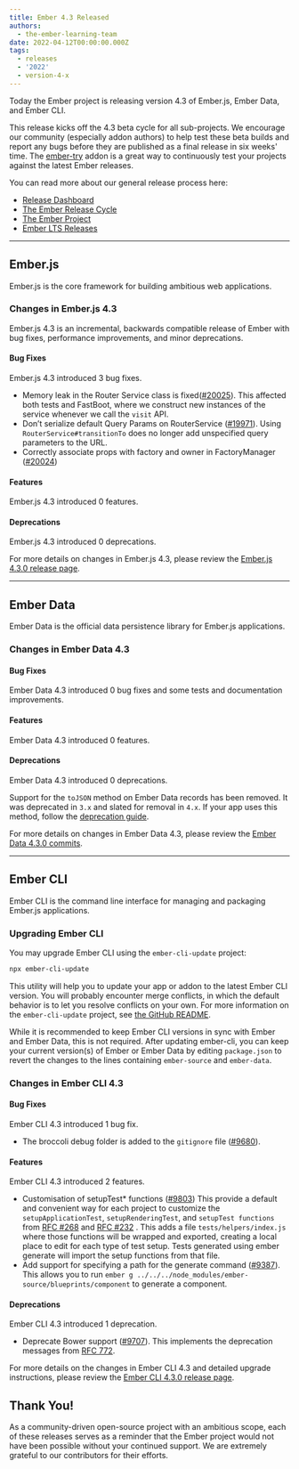 ```yaml
---
title: Ember 4.3 Released
authors:
  - the-ember-learning-team
date: 2022-04-12T00:00:00.000Z
tags:
  - releases
  - '2022'
  - version-4-x
---
```


Today the Ember project is releasing version 4.3 of Ember.js, Ember Data, and Ember CLI.

This release kicks off the 4.3 beta cycle for all sub-projects. We encourage our community (especially addon authors) to help test these beta builds and report any bugs before they are published as a final release in six weeks' time. The [ember-try](https://github.com/ember-cli/ember-try) addon is a great way to continuously test your projects against the latest Ember releases.

You can read more about our general release process here:

- [Release Dashboard](http://emberjs.com/releases/)
- [The Ember Release Cycle](https://blog.emberjs.com/new-ember-release-process/)
- [The Ember Project](https://blog.emberjs.com/ember-project-at-2-0/)
- [Ember LTS Releases](https://blog.emberjs.com/announcing-embers-first-lts/)

---

## Ember.js

Ember.js is the core framework for building ambitious web applications.

### Changes in Ember.js 4.3

Ember.js 4.3 is an incremental, backwards compatible release of Ember with bug fixes, performance improvements, and minor deprecations.

#### Bug Fixes

Ember.js 4.3 introduced 3 bug fixes.
- Memory leak in the Router Service class is fixed([#20025](https://github.com/emberjs/ember.js/pull/20025)). This affected both tests and FastBoot, where we construct new instances of the service whenever we call the `visit` API.
- Don’t serialize default Query Params on RouterService ([#19971](https://github.com/emberjs/ember.js/pull/19971)).  Using `RouterService#transitionTo` does no longer add unspecified query parameters to the URL.
- Correctly associate props with factory and owner in FactoryManager ([#20024](https://github.com/emberjs/ember.js/pull/20024))

#### Features

Ember.js 4.3 introduced 0 features.

#### Deprecations

Ember.js 4.3 introduced 0 deprecations.

<!-- Block end -->

For more details on changes in Ember.js 4.3, please review the [Ember.js 4.3.0 release page](https://github.com/emberjs/ember.js/releases/tag/v4.3.0).

---

## Ember Data

Ember Data is the official data persistence library for Ember.js applications.

### Changes in Ember Data 4.3

#### Bug Fixes

Ember Data 4.3 introduced 0 bug fixes and some tests and documentation improvements.

#### Features

Ember Data 4.3 introduced 0 features.

#### Deprecations

Ember Data 4.3 introduced 0 deprecations.

Support for the `toJSON` method on Ember Data records has been removed. It was deprecated in `3.x` and slated for removal in `4.x`.
If your app uses this method, follow the [deprecation guide](https://deprecations.emberjs.com/ember-data/v3.x/#toc_record-toJSON).

For more details on changes in Ember Data 4.3, please review the
[Ember Data 4.3.0 commits](https://github.com/emberjs/data/compare/v4.1.0...v4.3.0).

---

## Ember CLI

Ember CLI is the command line interface for managing and packaging Ember.js applications.

### Upgrading Ember CLI

You may upgrade Ember CLI using the `ember-cli-update` project:

```bash
npx ember-cli-update
```

This utility will help you to update your app or addon to the latest Ember CLI version. You will probably encounter merge conflicts, in which the default behavior is to let you resolve conflicts on your own. For more information on the `ember-cli-update` project, see [the GitHub README](https://github.com/ember-cli/ember-cli-update).

While it is recommended to keep Ember CLI versions in sync with Ember and Ember Data, this is not required. After updating ember-cli, you can keep your current version(s) of Ember or Ember Data by editing `package.json` to revert the changes to the lines containing `ember-source` and `ember-data`.

### Changes in Ember CLI 4.3

#### Bug Fixes

Ember CLI 4.3 introduced 1 bug fix.
- The broccoli debug folder is added to the `gitignore` file ([#9680](https://github.com/ember-cli/ember-cli/pull/9680)). 

#### Features

Ember CLI 4.3 introduced 2 features.

- Customisation of setupTest* functions ([#9803](https://github.com/ember-cli/ember-cli/pull/9803))
This provide a default and convenient way for each project to customize the `setupApplicationTest`, `setupRenderingTest`, and `setupTest functions` from  [RFC #268](https://github.com/emberjs/rfcs/blob/master/text/0268-acceptance-testing-refactor.md)  and  [RFC #232](https://github.com/emberjs/rfcs/blob/master/text/0232-simplify-qunit-testing-api.md) .  This adds a  file `tests/helpers/index.js` where those functions will be wrapped and exported, creating a local place to edit for each type of test setup. Tests generated using ember generate will import the setup functions from that file.
- Add support for specifying a path for the generate command  ([#9387](https://github.com/ember-cli/ember-cli/pull/9387)). This allows you to run `ember g ../../../node_modules/ember-source/blueprints/component` to generate a component.

#### Deprecations

Ember CLI 4.3 introduced 1 deprecation.

- Deprecate Bower support ([#9707](https://github.com/ember-cli/ember-cli/pull/9707)). This implements the deprecation messages from [RFC 772](https://github.com/bertdeblock/rfcs/blob/deprecate-bower-apis/text/0772-deprecate-bower-support.md).

For more details on the changes in Ember CLI 4.3 and detailed upgrade
instructions, please review the [Ember CLI 4.3.0 release page](https://github.com/ember-cli/ember-cli/releases/tag/v4.3.0).

## Thank You!

As a community-driven open-source project with an ambitious scope, each of these releases serves as a reminder that the Ember project would not have been possible without your continued support. We are extremely grateful to our contributors for their efforts.
